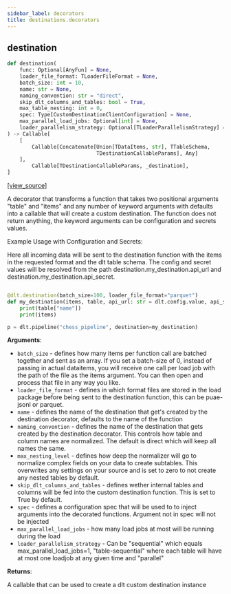 ```yaml
---
sidebar_label: decorators
title: destinations.decorators
---
```


## destination

```python
def destination(
    func: Optional[AnyFun] = None,
    loader_file_format: TLoaderFileFormat = None,
    batch_size: int = 10,
    name: str = None,
    naming_convention: str = "direct",
    skip_dlt_columns_and_tables: bool = True,
    max_table_nesting: int = 0,
    spec: Type[CustomDestinationClientConfiguration] = None,
    max_parallel_load_jobs: Optional[int] = None,
    loader_parallelism_strategy: Optional[TLoaderParallelismStrategy] = None
) -> Callable[
    [
        Callable[Concatenate[Union[TDataItems, str], TTableSchema,
                             TDestinationCallableParams], Any]
    ],
        Callable[TDestinationCallableParams, _destination],
]
```

[[view_source]](https://github.com/dlt-hub/dlt/blob/9857029af018a582dd24da4070562f58bb7e9fc5/dlt/destinations/decorators.py#L22)

A decorator that transforms a function that takes two positional arguments "table" and "items" and any number of keyword arguments with defaults
into a callable that will create a custom destination. The function does not return anything, the keyword arguments can be configuration and secrets values.

Example Usage with Configuration and Secrets:

Here all incoming data will be sent to the destination function with the items in the requested format and the dlt table schema.
The config and secret values will be resolved from the path destination.my_destination.api_url and destination.my_destination.api_secret.

```py

@dlt.destination(batch_size=100, loader_file_format="parquet")
def my_destination(items, table, api_url: str = dlt.config.value, api_secret = dlt.secrets.value):
    print(table["name"])
    print(items)

p = dlt.pipeline("chess_pipeline", destination=my_destination)
```

**Arguments**:

- `batch_size` - defines how many items per function call are batched together and sent as an array. If you set a batch-size of 0, instead of passing in actual dataitems, you will receive one call per load job with the path of the file as the items argument. You can then open and process that file in any way you like.
- `loader_file_format` - defines in which format files are stored in the load package before being sent to the destination function, this can be puae-jsonl or parquet.
- `name` - defines the name of the destination that get's created by the destination decorator, defaults to the name of the function
- `naming_convention` - defines the name of the destination that gets created by the destination decorator. This controls how table and column names are normalized. The default is direct which will keep all names the same.
- `max_nesting_level` - defines how deep the normalizer will go to normalize complex fields on your data to create subtables. This overwrites any settings on your source and is set to zero to not create any nested tables by default.
- `skip_dlt_columns_and_tables` - defines wether internal tables and columns will be fed into the custom destination function. This is set to True by default.
- `spec` - defines a configuration spec that will be used to to inject arguments into the decorated functions. Argument not in spec will not be injected
- `max_parallel_load_jobs` - how many load jobs at most will be running during the load
- `loader_parallelism_strategy` - Can be "sequential" which equals max_parallel_load_jobs=1, "table-sequential" where each table will have at most one loadjob at any given time and "parallel"

**Returns**:

  A callable that can be used to create a dlt custom destination instance

